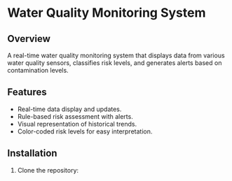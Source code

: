 # Water Quality Monitoring System

## Overview
A real-time water quality monitoring system that displays data from various water quality sensors, classifies risk levels, and generates alerts based on contamination levels.

## Features
- Real-time data display and updates.
- Rule-based risk assessment with alerts.
- Visual representation of historical trends.
- Color-coded risk levels for easy interpretation.

## Installation
1. Clone the repository:
   